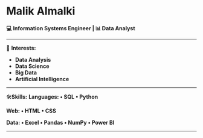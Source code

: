# Malik Almalki

**💻 Information Systems Engineer | 📊 Data Analyst**

---

🎯 **Interests:** 
- **Data Analysis**
- **Data Science**
- **Big Data**
- **Artificial Intelligence** 

---

🛠️**Skills:**
**Languages: • SQL • Python**

**Web: • HTML • CSS** 

**Data: • Excel • Pandas • NumPy • Power BI** 

---






